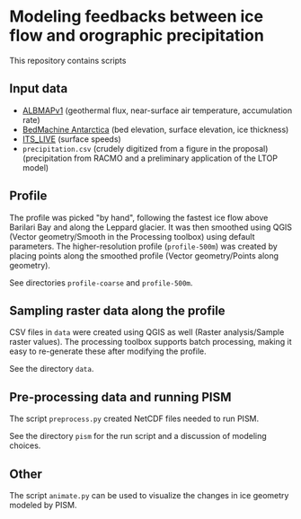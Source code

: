 # Modeling feedbacks between ice flow and orographic precipitation

This repository contains scripts 

## Input data

- [ALBMAPv1](https://doi.pangaea.de/10.1594/PANGAEA.734145)
  (geothermal flux, near-surface air temperature, accumulation rate)
- [BedMachine Antarctica](https://nsidc.org/data/nsidc-0756) (bed
  elevation, surface elevation, ice thickness)
- [ITS_LIVE](https://nsidc.org/apps/itslive/) (surface speeds)
- `precipitation.csv` (crudely digitized from a figure in the
  proposal) (precipitation from RACMO and a preliminary application of
  the LTOP model)

## Profile

The profile was picked "by hand", following the fastest ice flow above
Barilari Bay and along the Leppard glacier. It was then smoothed using
QGIS (Vector geometry/Smooth in the Processing toolbox) using default
parameters. The higher-resolution profile (`profile-500m`) was created
by placing points along the smoothed profile (Vector geometry/Points
along geometry).

See directories `profile-coarse` and `profile-500m`.

## Sampling raster data along the profile

CSV files in `data` were created using QGIS as well (Raster
analysis/Sample raster values). The processing toolbox supports batch
processing, making it easy to re-generate these after modifying the
profile.

See the directory `data`.

## Pre-processing data and running PISM

The script `preprocess.py` created NetCDF files needed to run PISM.

See the directory `pism` for the run script and a discussion of
modeling choices.

## Other

The script `animate.py` can be used to visualize the changes in ice
geometry modeled by PISM.

